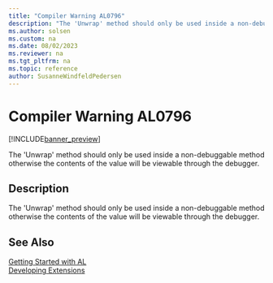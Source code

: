 ```yaml
---
title: "Compiler Warning AL0796"
description: "The 'Unwrap' method should only be used inside a non-debuggable method otherwise the contents of the value will be viewable through the debugger."
ms.author: solsen
ms.custom: na
ms.date: 08/02/2023
ms.reviewer: na
ms.tgt_pltfrm: na
ms.topic: reference
author: SusanneWindfeldPedersen
---
```

[//]: # (START>DO_NOT_EDIT)
[//]: # (IMPORTANT:Do not edit any of the content between here and the END>DO_NOT_EDIT.)
[//]: # (Any modifications should be made in the .xml files in the ModernDev repo.)
# Compiler Warning AL0796

[!INCLUDE[banner_preview](../includes/banner_preview.md)]

The 'Unwrap' method should only be used inside a non-debuggable method otherwise the contents of the value will be viewable through the debugger.


## Description
The 'Unwrap' method should only be used inside a non-debuggable method otherwise the contents of the value will be viewable through the debugger.  

[//]: # (IMPORTANT: END>DO_NOT_EDIT)
## See Also  
[Getting Started with AL](../devenv-get-started.md)  
[Developing Extensions](../devenv-dev-overview.md)  